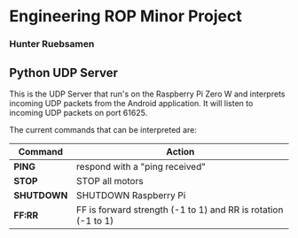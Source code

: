# Engineering ROP Minor Project
### Hunter Ruebsamen

## Python UDP Server

This is the UDP Server that run's on the Raspberry Pi Zero W and interprets incoming UDP packets from the Android application.
It will listen to incoming UDP packets on port 61625.

The current commands that can be interpreted are:

Command | Action
--------|-------
**PING** | respond with a "ping received"
**STOP** | STOP all motors
**SHUTDOWN** | SHUTDOWN Raspberry Pi
**FF:RR** | FF is forward strength (-1 to 1) and RR is rotation (-1 to 1)